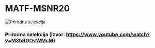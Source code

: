 # MATF-MSNR20

![Prirodna selekcija](natural_selection.gif)
### Prirodna selekcija (izvor: https://www.youtube.com/watch?v=M3bROOvWMcM)
